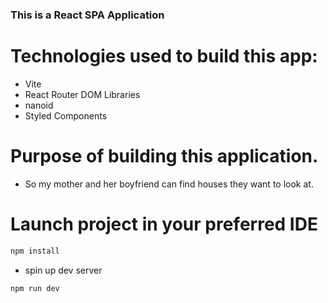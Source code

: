 ### This is a React SPA Application

# Technologies used to build this app:

- Vite
- React Router DOM Libraries
- nanoid
- Styled Components

# Purpose of building this application.

- So my mother and her boyfriend can find houses they want to look at.

# Launch project in your preferred IDE

```sh
npm install
```

- spin up dev server

```sh
npm run dev
```
